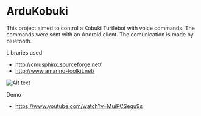 # ArduKobuki
This project aimed to control a Kobuki Turtlebot with voice commands. The commands were sent with an Android client.
The comunication is made by bluetooth.

Libraries used
- http://cmusphinx.sourceforge.net/
- http://www.amarino-toolkit.net/

![Alt text](http://imgur.com/SjBTjUf "Configuration")

Demo
- https://www.youtube.com/watch?v=MuiPCSegu9s
